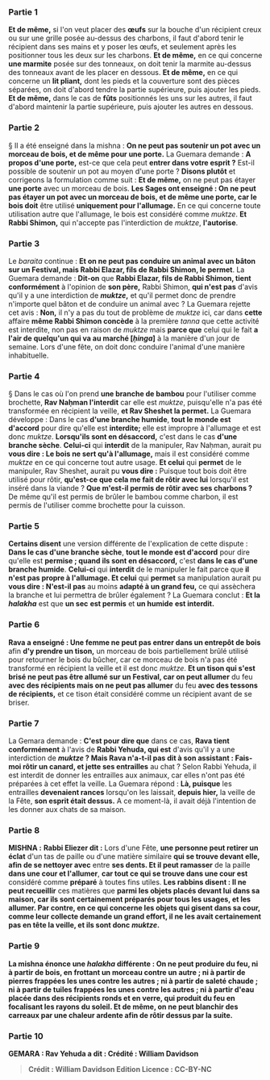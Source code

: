 
### Partie 1
<b>Et de même,</b> si l'on veut placer des <b>œufs</b> sur la bouche d'un récipient creux ou sur une grille posée au-dessus des charbons, il faut d'abord tenir le récipient dans ses mains et y poser les œufs, et seulement après les positionner tous les deux sur les charbons. <b>Et de même,</b> en ce qui concerne <b>une marmite</b> posée sur des tonneaux, on doit tenir la marmite au-dessus des tonneaux avant de les placer en dessous. <b>Et de même,</b> en ce qui concerne un <b>lit pliant,</b> dont les pieds et la couverture sont des pièces séparées, on doit d'abord tendre la partie supérieure, puis ajouter les pieds. <b>Et de même,</b> dans le cas de <b>fûts</b> positionnés les uns sur les autres, il faut d'abord maintenir la partie supérieure, puis ajouter les autres en dessous.

### Partie 2
§ Il a été enseigné dans la mishna : <b>On ne peut pas soutenir un pot avec un morceau de bois, et de même pour une porte.</b> La Guemara demande : <b>A propos d'une porte,</b> est-ce que cela peut <b>entrer dans votre esprit ?</b> Est-il possible de soutenir un pot au moyen d'une porte ? <b>Disons plutôt</b> et corrigeons la formulation comme suit : <b>Et de même,</b> on ne peut pas étayer <b>une porte</b> avec un morceau de bois. <b>Les Sages ont enseigné : On ne peut pas étayer un pot avec un morceau de bois, et de même une porte, car le bois doit</b> être utilisé <b>uniquement pour l'allumage.</b> En ce qui concerne toute utilisation autre que l'allumage, le bois est considéré comme <i>muktze</i>. <b>Et Rabbi Shimon,</b> qui n'accepte pas l'interdiction de <i>muktze</i>, <b>l'autorise</b>.

### Partie 3
Le <i>baraita</i> continue : <b>Et on ne peut pas conduire un animal avec un bâton sur un Festival, mais Rabbi Elazar, fils de Rabbi Shimon, le permet</b>. La Guemara demande : <b>Dit-on</b> que <b>Rabbi Elazar, fils de Rabbi Shimon, tient conformément</b> à l'opinion de <b>son père,</b> Rabbi Shimon, <b>qui n'est pas</b> d'avis qu'il y a une interdiction de <b><i>muktze</i>,</b> et qu'il permet donc de prendre n'importe quel bâton et de conduire un animal avec ? La Guemara rejette cet avis : <b>Non,</b> il n'y a pas du tout de problème de <i>muktze</i> ici, car dans <b>cette</b> affaire <b>même Rabbi Shimon concède</b> à la première <i>tanna</i> que cette activité est interdite, non pas en raison de <i>muktze</i> mais <b>parce que</b> celui qui le fait <b>a l'air de quelqu'un qui va au marché [<i>ḥinga</i>]</b> à la manière d'un jour de semaine. Lors d'une fête, on doit donc conduire l'animal d'une manière inhabituelle.

### Partie 4
§ Dans le cas où l'on prend <b>une branche de bambou</b> pour l'utiliser comme brochette, <b>Rav Naḥman l'interdit</b> car elle est <i>muktze</i>, puisqu'elle n'a pas été transformée en récipient la veille, <b>et Rav Sheshet la permet.</b> La Guemara développe : Dans le cas <b>d'une branche humide</b>, <b>tout le monde est d'accord</b> pour dire qu'elle est <b>interdite;</b> elle est impropre à l'allumage et est donc <i>muktze</i>. <b>Lorsqu'ils sont en désaccord,</b> c'est dans le cas <b>d'une branche sèche</b>. <b>Celui-ci</b> qui <b>interdit</b> de la manipuler, Rav Naḥman, aurait pu <b>vous dire : Le bois ne sert qu'à l'allumage,</b> mais il est considéré comme <i>muktze</i> en ce qui concerne tout autre usage. <b>Et celui</b> qui <b>permet</b> de le manipuler, Rav Sheshet, aurait pu <b>vous dire :</b> Puisque tout bois doit être utilisé pour rôtir, <b>qu'est-ce que cela me fait de rôtir avec lui</b> lorsqu'il est inséré dans la viande ? <b>Que m'est-il permis de rôtir avec ses charbons ?</b> De même qu'il est permis de brûler le bambou comme charbon, il est permis de l'utiliser comme brochette pour la cuisson.

### Partie 5
<b>Certains disent</b> une version différente de l'explication de cette dispute : <b>Dans le cas d'une branche sèche</b>, <b>tout le monde est d'accord</b> pour dire qu'elle est <b>permise ; quand ils sont en désaccord,</b> c'est <b>dans le cas d'une branche humide</b>. <b>Celui-ci</b> qui <b>interdit</b> de le manipuler le fait parce que <b>il n'est pas propre à l'allumage. Et celui</b> qui <b>permet</b> sa manipulation aurait pu <b>vous dire : N'est-il pas</b> au moins <b>adapté à un grand feu,</b> ce qui assèchera la branche et lui permettra de brûler également ? La Guemara conclut : <b>Et la <i>halakha</i></b> est que <b>un sec</b> <b>est permis</b> et <b>un humide</b> <b>est interdit.</b>

### Partie 6
<b>Rava a enseigné : Une femme ne peut pas entrer dans un entrepôt de bois</b> afin <b>d'y prendre un tison,</b> un morceau de bois partiellement brûlé utilisé pour retourner le bois du bûcher, car ce morceau de bois n'a pas été transformé en récipient la veille et il est donc <i>muktze</i>. <b>Et un tison qui s'est brisé ne peut pas être allumé sur un Festival, car on peut allumer</b> du feu <b>avec des récipients mais on ne peut pas allumer</b> du feu <b>avec des tessons de récipients,</b> et ce tison était considéré comme un récipient avant de se briser.

### Partie 7
La Gemara demande : <b>C'est pour dire que</b> dans ce cas, <b>Rava tient conformément</b> à l'avis de <b>Rabbi Yehuda, qui est</b> d'avis qu'il y a une interdiction de <b><i>muktze</i> ? Mais Rava n'a-t-il pas dit à son assistant : Fais-moi rôtir un canard, et jette ses entrailles</b> au chat ? Selon Rabbi Yehuda, il est interdit de donner les entrailles aux animaux, car elles n'ont pas été préparées à cet effet la veille. La Guemara répond : <b>Là, puisque</b> les entrailles <b>devenaient rances</b> lorsqu'on les laissait, <b>depuis hier,</b> la veille de la Fête, <b>son esprit était dessus.</b> A ce moment-là, il avait déjà l'intention de les donner aux chats de sa maison.

### Partie 8
<strong>MISHNA :</strong> <b>Rabbi Eliezer dit :</b> Lors d'une Fête, <b>une personne peut retirer un éclat</b> d'un tas de paille ou d'une matière similaire <b>qui se trouve devant elle, afin de se nettoyer avec</b> entre <b>ses dents. Et il peut ramasser</b> de la paille <b>dans une cour et l'allumer</b>, <b>car tout ce qui se trouve dans une cour est</b> considéré comme <b>préparé</b> à toutes fins utiles. <b>Les rabbins disent : Il ne peut recueillir</b> ces matières que <b>parmi les objets placés <b>devant lui</b> dans sa maison, car ils sont certainement préparés pour tous les usages, <b>et les allumer</b>. Par contre, en ce qui concerne les objets qui gisent dans sa cour, comme leur collecte demande un grand effort, il ne les avait certainement pas en tête la veille, et ils sont donc <i>muktze</i>.

### Partie 9
La mishna énonce une <i>halakha</i> différente : <b>On ne peut produire du feu, ni à partir de bois,</b> en frottant un morceau contre un autre ; <b>ni à partir de pierres</b> frappées les unes contre les autres ; <b>ni à partir</b> de <b>saleté chaude ; ni à partir de tuiles</b> frappées les unes contre les autres ; <b>ni à partir d'eau</b> placée dans des récipients ronds et en verre, qui produit du feu en focalisant les rayons du soleil. <b>Et</b> de même, <b>on ne peut blanchir des carreaux</b> par une chaleur ardente afin de <b>rôtir dessus</b> par la suite.

### Partie 10
<strong>GEMARA :</strong> <b>Rav Yehuda a dit :</b> <b>Crédité : William Davidson

>Crédit : William Davidson Edition
>Licence : CC-BY-NC